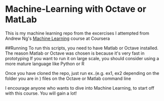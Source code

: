 # Machine-Learning with Octave or MatLab
This is my machine learning repo from the excercises I attempted from Andrew Ng's [Machine Learning](https://www.coursera.org/learn/machine-learning/) course at Coursera

##Running
To run this scripts, you need to have Matlab or Octave installed. The reason Matlab or Octave was chosen is because it's very fast in prototyping
If you want to run it on large scale, you should consider using a more mature language like Python or R

Once you have cloned the repo, just run ex..(e.g. ex1, ex2 depending on the folder you are in ) files on the Octave or Matlab command line 

I encourage anyone who wants to dive into Machine Learning, to start off with this course. You will gain a lot!
